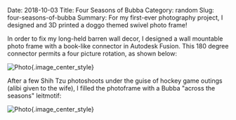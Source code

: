Date: 2018-10-03
Title: Four Seasons of Bubba
Category: random
Slug: four-seasons-of-bubba
Summary: For my first-ever photography project, I designed and 3D printed a doggo themed swivel photo frame!

In order to fix my long-held barren wall decor, I designed a wall mountable photo 
frame with a book-like connector in Autodesk Fusion. This 180 degree connector 
permits a four picture rotation, as shown below:

![Photo]({attach}/assets/random/2018/bubba_frame.jpg){.image_center_style}

After a few Shih Tzu photoshoots under the guise of hockey game outings (alibi 
given to the wife), I filled the photoframe with a Bubba "across the seasons" 
leitmotif:
  
![Photo]({attach}/assets/random/2018/four-seasons-of-bubba.jpg){.image_center_style}
